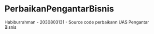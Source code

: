 # PerbaikanPengantarBisnis
Habiburrahman - 2030803131 - Source code perbaikann UAS Pengantar Bisnis 
